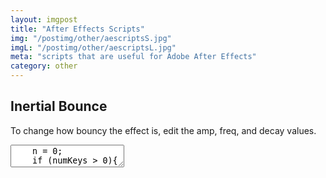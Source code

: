 ```yaml
---
layout: imgpost
title: "After Effects Scripts"
img: "/postimg/other/aescriptsS.jpg"
imgL: "/postimg/other/aescriptsL.jpg"
meta: "scripts that are useful for Adobe After Effects"
category: other
---
```


<div class="WideTextBox">
    <h2>Inertial Bounce</h2>
    <p>To change how bouncy the effect is, edit the amp, freq, and decay values.</p>
    <textarea class="codebox" onClick="this.select();">
    n = 0;
    if (numKeys > 0){
    n = nearestKey(time).index;
    if (key(n).time > time){
    n--;
    }
    }
    if (n == 0){
    t = 0;
    }else{
    t = time - key(n).time;
    }

    if (n > 0 && t < 1){
    v = velocityAtTime(key(n).time - thisComp.frameDuration/10);
    amp = .05;
    freq = 4.0;
    decay = 8.0;
    value + v*amp*Math.sin(freq*t*2*Math.PI)/Math.exp(decay*t);
    }else{
    value;
    }
    </textarea>
    
    <br><br>
    
        <h2>Bounce Back</h2>
    <p>To change how bouncy the effect is, edit the e, g, and nMax values.</p>
    <textarea class="codebox" onClick="this.select();">
    e = .7;
    g = 5000;
    nMax = 9;

    n = 0;
    if (numKeys > 0){
      n = nearestKey(time).index;
      if (key(n).time > time) n--;
    }
    if (n > 0){
      t = time - key(n).time;
      v = -velocityAtTime(key(n).time - .001)*e;
      vl = length(v);
      if (value instanceof Array){
        vu = (vl > 0) ? normalize(v) : [0,0,0];
      }else{
        vu = (v < 0) ? -1 : 1;
      }
      tCur = 0;
      segDur = 2*vl/g;
      tNext = segDur;
      nb = 1; // number of bounces
      while (tNext < t && nb <= nMax){
        vl *= e;
        segDur *= e;
        tCur = tNext;
        tNext += segDur;
        nb++
      }
      if(nb <= nMax){
        delta = t - tCur;
        value +  vu*delta*(vl - g*delta/2);
      }else{
        value
      }
    }else
      value
    </textarea>
    
    <br><br>
    
    <h2>Parent Puppet joints</h2>
    <p>Place on the puppet joint you want attached to the parent object.<br>The joint should be parented first to a Null# object, which should then be parented to the parent. ie. legwarp point>null1>body</p>
    <textarea class="codebox" onClick="this.select();">
    N = thisComp.layer("Null 1");
    fromWorld(N.toWorld(N.anchorPoint));
    </textarea>
    
    <br><br>
    
    <h2>Wiggle one axis</h2>
    <p>Wiggle the position value on only one axis. This is 2d, if its 3d you will need 4 values.</p><br><p>Horizontal axis.</p>
    <textarea class="codebox" onClick="this.select();">
    w = wiggle(2,50);
    [w[0],value[1]]
    </textarea> <br><br> <p>Vertical axis:</p><textarea class="codebox" onClick="this.select();">
    w = wiggle(2,50);
    [value[0],w[1]]
    </textarea> 
    
    <br><br>
    
    <h2>Flash between top &amp; bottom images</h2>
    <p>Paste on top image's opacity property.</p>
    <textarea class="codebox" onClick="this.select();">
    cycle_time=.25;  // time (in seconds) of one on/off cycle

    if(time%cycle_time < cycle_time/2){
     100
    }else{
     0
    }
    </textarea>
    
    <br><br>
    
    


</div>

